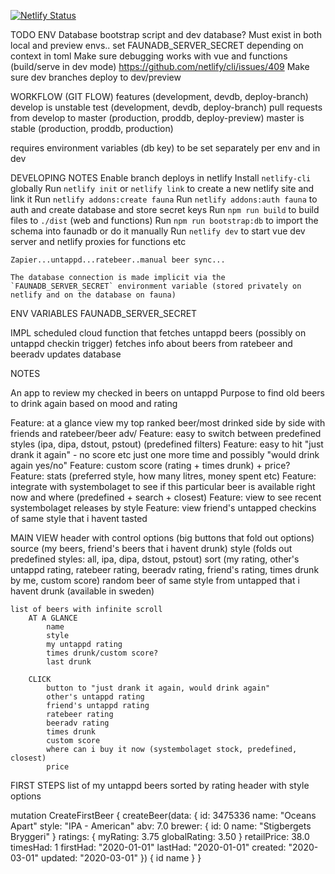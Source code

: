 [![Netlify Status](https://api.netlify.com/api/v1/badges/318809e3-f9af-4a74-b4da-0eb61adf325e/deploy-status)](https://app.netlify.com/sites/beerd/deploys)

TODO ENV
Database bootstrap script and dev database? Must exist in both local and preview envs.. set FAUNADB_SERVER_SECRET depending on context in toml
Make sure debugging works with vue and functions (build/serve in dev mode) https://github.com/netlify/cli/issues/409
Make sure dev branches deploy to dev/preview

WORKFLOW (GIT FLOW)
features (development, devdb, deploy-branch)
develop is unstable test (development, devdb, deploy-branch)
pull requests from develop to master (production, proddb, deploy-preview)
master is stable (production, proddb, production)

requires environment variables (db key) to be set separately per env and in dev

DEVELOPING NOTES
    Enable branch deploys in netlify
    Install `netlify-cli` globally
    Run `netlify init` or `netlify link` to create a new netlify site and link it
    Run `netlify addons:create fauna`
    Run `netlify addons:auth fauna` to auth and create database and store secret keys
    Run `npm run build` to build files to `./dist` (web and functions)
    Run `npm run bootstrap:db` to import the schema into faunadb or do it manually
    Run `netlify dev` to start vue dev server and netlify proxies for functions etc

    Zapier...untappd...ratebeer..manual beer sync...

    The database connection is made implicit via the `FAUNADB_SERVER_SECRET` environment variable (stored privately on netlify and on the database on fauna)

ENV VARIABLES
    FAUNADB_SERVER_SECRET

IMPL
scheduled cloud function that fetches untappd beers (possibly on untappd checkin trigger)
fetches info about beers from ratebeer and beeradv
updates database


NOTES

An app to review my checked in beers on untappd
Purpose to find old beers to drink again based on mood and rating

Feature: at a glance view my top ranked beer/most drinked side by side with friends and ratebeer/beer adv/
Feature: easy to switch between predefined styles (ipa, dipa, dstout, pstout) (predefined filters)
Feature: easy to hit "just drank it again" - no score etc just one more time and possibly "would drink again yes/no"
Feature: custom score (rating + times drunk) + price?
Feature: stats (preferred style, how many litres, money spent etc)
Feature: integrate with systembolaget to see if this particular beer is available right now and where (predefined + search + closest)
Feature: view to see recent systembolaget releases by style
Feature: view friend's untapped checkins of same style that i havent tasted

MAIN VIEW
    header with control options (big buttons that fold out options)
        source (my beers, friend's beers that i havent drunk)
        style (folds out predefined styles: all, ipa, dipa, dstout, pstout)
        sort (my rating, other's untappd rating, ratebeer rating, beeradv rating, friend's rating, times drunk by me, custom score)
        random beer of same style from untapped that i havent drunk (available in sweden)

    list of beers with infinite scroll
        AT A GLANCE
            name
            style
            my untappd rating
            times drunk/custom score?
            last drunk

        CLICK
            button to "just drank it again, would drink again"
            other's untappd rating
            friend's untappd rating
            ratebeer rating
            beeradv rating
            times drunk
            custom score
            where can i buy it now (systembolaget stock, predefined, closest)
            price

FIRST STEPS
    list of my untappd beers sorted by rating
    header with style options

mutation CreateFirstBeer {
  createBeer(data: {
    id: 3475336
    name: "Oceans Apart"
    style: "IPA - American"
    abv: 7.0
    brewer: {
      id: 0
      name: "Stigbergets Bryggeri"
    }
    ratings: {
      myRating: 3.75
      globalRating: 3.50
    }
    retailPrice: 38.0
    timesHad: 1
    firstHad: "2020-01-01"
    lastHad: "2020-01-01"
    created: "2020-03-01"
    updated: "2020-03-01"
  }) {
    id
    name
  }
}
